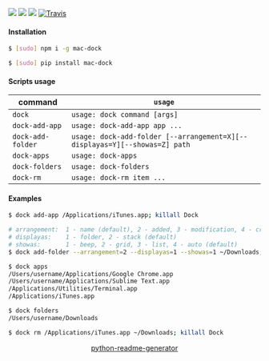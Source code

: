 <!--
https://pypi.org/project/readme-generator/
https://pypi.org/project/python-readme-generator/
-->

[![](https://img.shields.io/badge/OS-macOS-blue.svg?longCache=True)]()
[![](https://img.shields.io/pypi/v/mac-dock.svg?maxAge=3600)](https://pypi.org/project/mac-dock/)
[![](https://img.shields.io/npm/v/mac-dock.svg?maxAge=3600)](https://www.npmjs.com/package/mac-dock)
[![Travis](https://api.travis-ci.org/looking-for-a-job/mac-dock.svg?branch=master)](https://travis-ci.org/looking-for-a-job/mac-dock/)

#### Installation
```bash
$ [sudo] npm i -g mac-dock
```
```bash
$ [sudo] pip install mac-dock
```

#### Scripts usage
command|`usage`
-|-
`dock` |`usage: dock command [args]`
`dock-add-app` |`usage: dock-add-app app ...`
`dock-add-folder` |`usage: dock-add-folder [--arrangement=X][--displayas=Y][--showas=Z] path`
`dock-apps` |`usage: dock-apps`
`dock-folders` |`usage: dock-folders`
`dock-rm` |`usage: dock-rm item ...`

#### Examples
```bash
$ dock add-app /Applications/iTunes.app; killall Dock
```

```bash
# arrangement:  1 - name (default), 2 - added, 3 - modification, 4 - creation, 5 - kind
# displayas:    1 - folder, 2 - stack (default)
# showas:       1 - beep, 2 - grid, 3 - list, 4 - auto (default)
$ dock add-folder --arrangement=2 --displayas=1 --showas=1 ~/Downloads; killall Dock
```

```bash
$ dock apps
/Users/username/Applications/Google Chrome.app
/Users/username/Applications/Sublime Text.app
/Applications/Utilities/Terminal.app
/Applications/iTunes.app
```

```bash
$ dock folders
/Users/username/Downloads
```


```bash
$ dock rm /Applications/iTunes.app ~/Downloads; killall Dock
```

<p align="center">
    <a href="https://pypi.org/project/python-readme-generator/">python-readme-generator</a>
</p>
